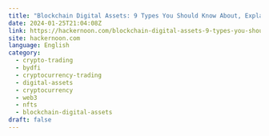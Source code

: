 ```yaml
---
title: "Blockchain Digital Assets: 9 Types You Should Know About, Explained (with Examples)"
date: 2024-01-25T21:04:08Z
link: https://hackernoon.com/blockchain-digital-assets-9-types-you-should-know-about-explained-with-examples?source=rss&utm_medium=RSS&utm_source=news.12bit.vn
site: hackernoon.com
language: English
category:
  - crypto-trading
  - bydfi
  - cryptocurrency-trading
  - digital-assets
  - cryptocurrency
  - web3
  - nfts
  - blockchain-digital-assets
draft: false
---
```

